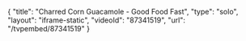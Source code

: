 {
    "title": "Charred Corn Guacamole - Good Food Fast",
    "type": "solo",
    "layout": "iframe-static",
    "videoId": "87341519",
    "url": "\/tvpembed\/87341519"
}